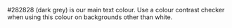 #282828 (dark grey) is our main text colour. Use a colour contrast checker when using this colour on backgrounds other than white.
